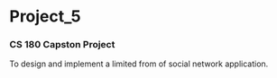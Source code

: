 # Project_5
### CS 180 Capston Project
To design and implement a limited from of social network application.
